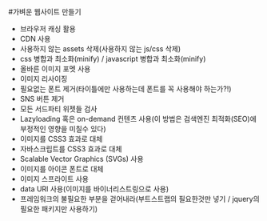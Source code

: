 #가벼운 웹사이트 만들기

- 브라우저 캐싱 활용
- CDN 사용
- 사용하지 않는 assets 삭제(사용하지 않는 js/css 삭제)
- css 병합과 최소화(minify) /  javascript 병합과 최소화(minify)
- 올바른 이미지 포멧 사용
- 이미지 리사이징
- 필요없는 폰트 제거(타이틀에만 사용하는데 폰트를 꼭 사용해야 하는가?!)
- SNS 버튼 제거
- 모든 서드파티 위젯들 검사
- Lazyloading 혹은 on-demand 컨텐츠 사용(이 방법은 검색엔진 최적화(SEO)에 부정적인 영향을 미칠수 있다)
- 이미지를 CSS3 효과로 대체
- 자바스크립트를 CSS3 효과로 대체
- Scalable Vector Graphics (SVGs) 사용
- 이미지를 아이콘 폰트로 대체
- 이미지 스프라이트 사용
- data URI 사용(이미지를 바이너리스트링으로 사용)
- 프레임워크의 불필요한 부분을 걷어내라(부트스트랩의 필요한것만 넣기 / jquery의 필요한 패키지만 사용하기)




